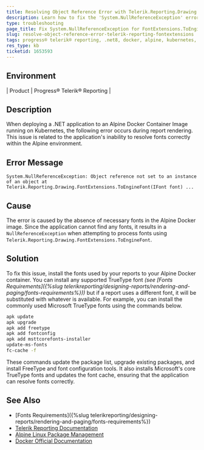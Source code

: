 ```yaml
---
title: Resolving Object Reference Error with Telerik.Reporting.Drawing.FontExtensions.ToEngineFont in .NET on Alpine Docker
description: Learn how to fix the 'System.NullReferenceException' error related to font processing in Telerik Reporting within a .NET application deployed on Alpine Docker.
type: troubleshooting
page_title: Fix System.NullReferenceException for FontExtensions.ToEngineFont in Telerik Reporting on Alpine Docker
slug: resolve-object-reference-error-telerik-reporting-fontextensions
tags: progress® telerik® reporting, .net8, docker, alpine, kubernetes, font, system.nullreferenceexception
res_type: kb
ticketid: 1653593
---
```


## Environment

| Product | Progress® Telerik® Reporting |

## Description

When deploying a .NET application to an Alpine Docker Container Image running on Kubernetes, the following error occurs during report rendering. This issue is related to the application's inability to resolve fonts correctly within the Alpine environment.

## Error Message

`System.NullReferenceException: Object reference not set to an instance of an object at Telerik.Reporting.Drawing.FontExtensions.ToEngineFont(IFont font) ...`

## Cause

The error is caused by the absence of necessary fonts in the Alpine Docker image. Since the application cannot find any fonts, it results in a `NullReferenceException` when attempting to process fonts using `Telerik.Reporting.Drawing.FontExtensions.ToEngineFont`.

## Solution

To fix this issue, install the fonts used by your reports to your Alpine Docker container. You can install any supported TrueType font _(see [Fonts Requirements]({%slug telerikreporting/designing-reports/rendering-and-paging/fonts-requirements%}))_ but if a report uses a different font, it will be substituted with whatever is available.
For example, you can install the commonly used Microsoft TrueType fonts using the commands below.

````bash
apk update
apk upgrade
apk add freetype
apk add fontconfig
apk add msttcorefonts-installer
update-ms-fonts
fc-cache -f
````

These commands update the package list, upgrade existing packages, and install FreeType and font configuration tools. It also installs Microsoft's core TrueType fonts and updates the font cache, ensuring that the application can resolve fonts correctly.

## See Also

* [Fonts Requirements]({%slug telerikreporting/designing-reports/rendering-and-paging/fonts-requirements%})
* [Telerik Reporting Documentation](https://docs.telerik.com/reporting)
* [Alpine Linux Package Management](https://wiki.alpinelinux.org/wiki/Alpine_Linux_package_management)
* [Docker Official Documentation](https://docs.docker.com/)
